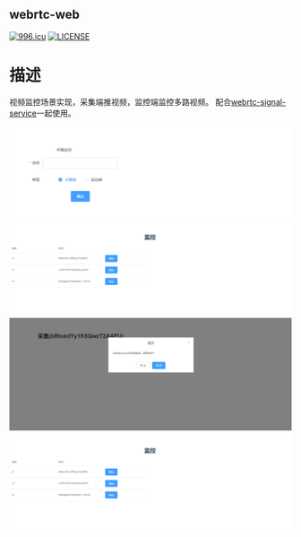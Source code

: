 webrtc-web
----

[![996.icu](https://img.shields.io/badge/link-996.icu-red.svg)](https://996.icu) [![LICENSE](https://img.shields.io/badge/license-Anti%20996-blue.svg)](https://github.com/996icu/996.ICU/blob/master/LICENSE)


# 描述

视频监控场景实现，采集端推视频，监控端监控多路视频。
配合[webrtc-signal-service](https://github.com/a631807682/webrtc-signal-service)一起使用。

![index](/doc/index-0.png)
![watcher-1](/doc/watcher-1.png)
![collector-2](/doc/collector-2.png)
![watcher-3](/doc/watcher-1.png)

















